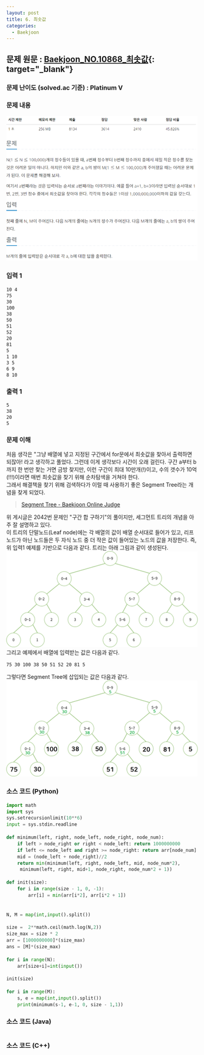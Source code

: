 ```yaml
---
layout: post
title: 6. 최솟값
categories:
  - Baekjoon
---
```


## 문제 원문 : [Baekjoon_NO.10868_최솟값](https://www.acmicpc.net/problem/10868){: target="_blank"}  

### 문제 난이도 (solved.ac 기준) : Platinum V  

### 문제 내용
![10868_min](/assets/images/Baekjoon/10868_min.PNG)  

### 입력 1
```
10 4
75
30
100
38
50
51
52
20
81
5
1 10
3 5
6 9
8 10
```
### 출력 1
```
5
38
20
5
```  

### 문제 이해
처음 생각은 "그냥 배열에 넣고 지정된 구간에서 for문에서 최솟값을 찾아서 출력하면 되잖아! 라고 생각하고 풀었다. 그런데 이게 생각보다 시간이 오래 걸린다. 구간 a부터 b까지 한 번만 찾는 거면 금방 찾지만, 이런 구간이 최대 10만개(!)이고, 수의 갯수가 10억(!!!)이라면 매번 최솟값을 찾기 위해 순차탐색을 거쳐야 한다.  
그래서 해결책을 찾기 위해 검색하다가 이럴 때 사용하기 좋은 Segment Tree라는 개념을 찾게 되었다.

> [Segment Tree - Baekjoon Online Judge](https://www.acmicpc.net/blog/view/9)  

위 게시글은 2042번 문제인 "구간 합 구하기"의 풀이지만, 세그먼트 트리의 개념을 아주 잘 설명하고 있다.  
이 트리의 단말노드(Leaf node)에는 각 배열의 값이 배열 순서대로 들어가 있고, 리프 노드가 아닌 노드들은 두 자식 노드 중 더 작은 값이 들어있는 노드의 값을 저장한다. 즉, 위 입력1 예제를 기반으로 다음과 같다. 트리는 아래 그림과 같이 생성된다.
![10868_min_segment_tree_1](/assets/images/Baekjoon/10868_min_segment_tree_1.PNG)  
그리고 예제에서 배열에 입력받는 값은 다음과 같다.
```
75 30 100 38 50 51 52 20 81 5
```
그렇다면 Segment Tree에 삽입되는 값은 다음과 같다.  
![10868_min_segment_tree_2](/assets/images/Baekjoon/10868_min_segment_tree_2.PNG)  

### 소스 코드 (Python)
```python
import math
import sys
sys.setrecursionlimit(10**6)
input = sys.stdin.readline

def minimum(left, right, node_left, node_right, node_num):
    if left > node_right or right < node_left: return 1000000000
    if left <= node_left and right >= node_right: return arr[node_num]
    mid = (node_left + node_right)//2
    return min(minimum(left, right, node_left, mid, node_num*2),
     minimum(left, right, mid+1, node_right, node_num*2 + 1))

def init(size):
    for i in range(size - 1, 0, -1):
        arr[i] = min(arr[i*2], arr[i*2 + 1])


N, M = map(int,input().split())

size =  2**math.ceil(math.log(N,2))
size_max = size * 2
arr = [1000000000]*(size_max)
ans = [M]*(size_max)

for i in range(N):
    arr[size+i]=int(input())

init(size)

for i in range(M):
    s, e = map(int,input().split())
    print(minimum(s-1, e-1, 0, size - 1,1))

```  


### 소스 코드 (Java)
```java

```  

### 소스 코드 (C++)

```cpp

```


